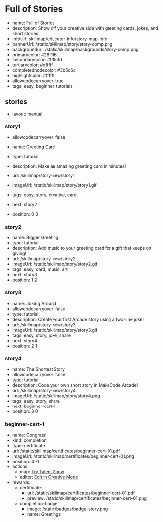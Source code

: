 # Full of Stories
* name: Full of Stories
* description: Show off your creative side with greeting cards, jokes, and short stories.
* infoUrl: skillmap/educator-info/story-map-info
* bannerUrl: /static/skillmap/story/story-comp.png
* backgroundurl: /static/skillmap/backgrounds/story-comp.png
* primarycolor: #28f1f6
* secondarycolor: #fff53d
* tertiarycolor: #dfffff
* completednodecolor: #3b5c6c
* highlightcolor: #ffffff
* allowcodecarryover: true
* tags: easy, beginner, tutorials



## stories
* layout: manual

### story1
* allowcodecarryover: false

* name: Greeting Card
* type: tutorial
* description: Make an amazing greeting card in minutes!
* url: /skillmap/story-new/story1
* imageUrl: /static/skillmap/story/story1.gif
* tags: easy, story, creative, card
* next: story2
* position: 0 3



### story2
* name: Bigger Greeting
* type: tutorial
* description: Add music to your greeting card for a gift that keeps on giving!
* url: /skillmap/story-new/story2
* imageUrl: /static/skillmap/story/story2.gif
* tags: easy, card, music, art
* next: story3
* position: 1 2



### story3
* name: Joking Around
* allowcodecarryover: false
* type: tutorial
* description: Create your first Arcade story using a two-line joke!
* url: /skillmap/story-new/story3
* imageUrl: /static/skillmap/story/story3.gif
* tags: easy, story, joke, share
* next: story4
* position: 2 1



### story4
* name: The Shortest Story
* allowcodecarryover: false
* type: tutorial
* description: Code your own short story in MakeCode Arcade!
* url: /skillmap/story-new/story4
* imageUrl: /static/skillmap/story/story4.png
* tags: easy, story, share
* next: beginner-cert-1
* position: 3 0



### beginner-cert-1
* name: Congrats!
* kind: completion
* type: certificate
* url: /static/skillmap/certificates/beginner-cert-01.pdf
* imageUrl: /static/skillmap/certificates/beginner-cert-01.png
* position: 4 -1
* actions:
    * map: [Try Talent Show](/skillmap/star)
    * editor: [Edit in Creative Mode](/)
* rewards:
    * certificate:
        * url: /static/skillmap/certificates/beginner-cert-01.pdf
        * preview: /static/skillmap/certificates/beginner-cert-01.png
    * completion-badge:
        * image: /static/badges/badge-story.png
        * name: Greetings





